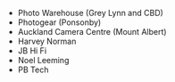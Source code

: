 - Photo Warehouse (Grey Lynn and CBD)
- Photogear (Ponsonby)
- Auckland Camera Centre (Mount Albert)
- Harvey Norman
- JB Hi Fi
- Noel Leeming
- PB Tech
